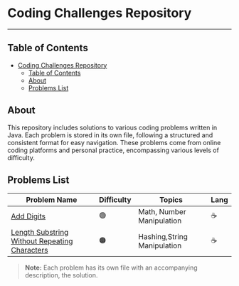 # Coding Challenges Repository
---
## Table of Contents
- [Coding Challenges Repository](#coding-challenges-repository)
  - [Table of Contents](#table-of-contents)
  - [About](#about)
  - [Problems List](#problems-list)

## About

This repository includes solutions to various coding problems written in Java. Each problem is stored in its own file, following a structured and consistent format for easy navigation. These problems come from online coding platforms and personal practice, encompassing various levels of difficulty.

## Problems List

| Problem Name          | Difficulty | Topics            | Lang |
|-|-|-|-|
| [Add Digits](https://github.com/laerttt/Random-Problems/tree/main/Add%20Digits) | 🟢 | Math, Number Manipulation | ☕️ |
| [Length Substring Without Repeating Characters](https://github.com/laerttt/Random-Problems/tree/main/Longest%20Substring%20Without%20Repeating%20Characters) | 🟠 | Hashing,String Manipulation| ☕️ |

> **Note:** Each problem has its own file with an accompanying description, the solution.
